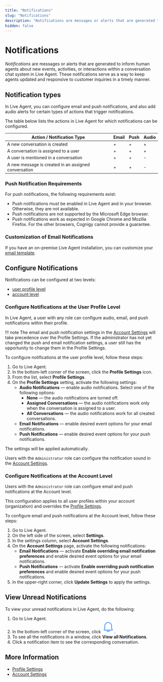 ```yaml
---
title: "Notifications"
slug: "Notifications"
description: "Notifications are messages or alerts that are generated to inform human agents about new events, activities, or interactions within a conversation chat system in Live Agent. These notifications serve as a way to keep agents updated and responsive to customer inquiries in a timely manner."
hidden: false
---
```


# Notifications

_Notifications_ are messages or alerts that are generated to inform human agents about new events, activities, or interactions within a conversation chat system in Live Agent. These notifications serve as a way to keep agents updated and responsive to customer inquiries in a timely manner.

## Notification types

In Live Agent, you can configure email and push notifications, and also add audio alerts for certain types of actions that trigger notifications.

The table below lists the actions in Live Agent for which notifications can be configured.

| Action / Notification Type                           | Email | Push | Audio |
|------------------------------------------------------|-------|------|-------|
| A new conversation is created                        | +     | +    | +     |
| A conversation is assigned to a user                 | +     | +    | +     |
| A user is mentioned in a conversation                | +     | +    | -     |
| A new message is created in an assigned conversation | +     | +    | -     |

### Push Notification Requirements

For push notifications, the following requirements exist:

- Push notifications must be enabled in Live Agent and in your browser. Otherwise, they are not available.
- Push notifications are not supported by the Microsoft Edge browser.
- Push notifications work as expected in Google Chrome and Mozilla Firefox. For the other browsers, Cognigy cannot provide a guarantee.

### Customization of Email Notifications

If you have an on-premise Live Agent installation, you can customize your [email template](installation/helm-values/email-templates.md).

## Configure Notifications

Notifications can be configured at two levels: 

- [user profile level](#configure-notifications-at-the-user-profile-level)
- [account level](#configure-notifications-at-the-account-level)

### Configure Notifications at the User Profile Level

In Live Agent, a user with any role can configure audio, email, and push notifications within their profile.

!!! note
    The email and push notification settings in the [Account Settings](#configure-notifications-at-the-account-level) will take precedence over the Profile Settings.
    If the administrator has not yet changed the push and email notification settings, a user still has the opportunity to change them in the Profile Settings.

To configure notifications at the user profile level, follow these steps:

1. Go to Live Agent.
2. In the bottom-left corner of the screen, click the **Profile Settings** icon.
3. From the list, select **Profile Settings**.
4. On the **Profile Settings** setting, activate the following settings:
    -  **Audio Notifications** — enable audio notifications. Select one of the following options:
        - **None** — the audio notifications are turned off.
        - **Assigned Conversations** — the audio notifications work only when the conversation is assigned to a user. 
        - **All Conversations** — the audio notifications work for all created conversations.
    - **Email Notifications** — enable desired event options for your email notifications.
    - **Push Notifications** — enable desired event options for your push notifications.

The settings will be applied automatically.

Users with the `Administrator` role can configure the notification sound in the [Account Settings](settings/account-settings.md).

### Configure Notifications at the Account Level

Users with the `Administrator` role can configure email and push notifications at the Account level.

This configuration applies to all user profiles within your account (organization) and overrides the [Profile Settings](#configure-notifications-at-the-user-profile-level).

To configure email and push notifications at the Account level, follow these steps:

1. Go to Live Agent.
2. On the left side of the screen, select **Settings**.
3. In the settings column, select **Account Settings**.
4. On the **Account Settings** page, activate the following notifications:
    - **Email Notifications** — activate **Enable overriding email notification preferences** and enable desired event options for your email notifications.
    - **Push Notifications** — activate **Enable overriding push notification preferences** and enable desired event options for your push notifications.
5. In the upper-right corner, click **Update Settings** to apply the settings.

## View Unread Notifications

To view your unread notifications in Live Agent, do the following:

1. Go to Live Agent.
2. In the bottom-left corner of the screen, click ![bell](../_assets/icons/bell.svg).
3. To see all the notifications in a window, click **View all Notifications**.
4. Click a notification item to see the corresponding conversation.

## More Information

- [Profile Settings](./profile-settings.md)
- [Account Settings](./settings/account-settings.md)
